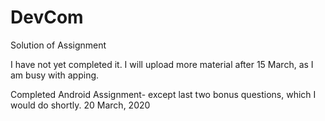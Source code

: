 # DevCom
Solution of Assignment

I have not yet completed it. I will upload more material after 15 March, as I am busy with apping. 

Completed Android Assignment- except last two bonus questions, which I would do shortly. 20 March, 2020
